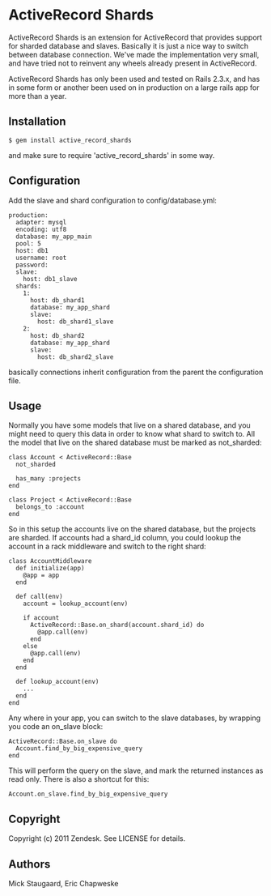 # ActiveRecord Shards

ActiveRecord Shards is an extension for ActiveRecord that provides support for sharded database and slaves. Basically it is just a nice way to
switch between database connection. We've made the implementation very small, and have tried not to reinvent any wheels already present in ActiveRecord.

ActiveRecord Shards has only been used and tested on Rails 2.3.x, and has in some form or another been used on in production on a large rails app for
more than a year.

## Installation

    $ gem install active_record_shards

and make sure to require 'active\_record\_shards' in some way.

## Configuration

Add the slave and shard configuration to config/database.yml:

    production:
      adapter: mysql
      encoding: utf8
      database: my_app_main
      pool: 5
      host: db1
      username: root
      password:
      slave:
        host: db1_slave
      shards:
        1:
          host: db_shard1
          database: my_app_shard
          slave:
            host: db_shard1_slave
        2:
          host: db_shard2
          database: my_app_shard
          slave:
            host: db_shard2_slave

basically connections inherit configuration from the parent the configuration file.

## Usage

Normally you have some models that live on a shared database, and you might need to query this data in order to know what shard to switch to.
All the model that live on the shared database must be marked as not\_sharded:

    class Account < ActiveRecord::Base
      not_sharded
      
      has_many :projects
    end
    
    class Project < ActiveRecord::Base
      belongs_to :account
    end

So in this setup the accounts live on the shared database, but the projects are sharded. If accounts had a shard\_id column, you could lookup the account
in a rack middleware and switch to the right shard:

    class AccountMiddleware
      def initialize(app)
        @app = app
      end
      
      def call(env)
        account = lookup_account(env)
        
        if account
          ActiveRecord::Base.on_shard(account.shard_id) do
            @app.call(env)
          end
        else
          @app.call(env)
        end
      end
      
      def lookup_account(env)
        ...
      end
    end

Any where in your app, you can switch to the slave databases, by wrapping you code an on\_slave block:

    ActiveRecord::Base.on_slave do
      Account.find_by_big_expensive_query
    end

This will perform the query on the slave, and mark the returned instances as read only. There is also a shortcut for this:

    Account.on_slave.find_by_big_expensive_query

## Copyright

Copyright (c) 2011 Zendesk. See LICENSE for details.

## Authors
Mick Staugaard, Eric Chapweske